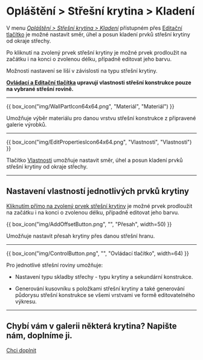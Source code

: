
<h1>Opláštění &gt; Střešní krytina &gt; Kladení</h1>

<p>
  V menu <u><i>Opláštění &gt; Střešní krytina &gt; Kladení</i></u> přístupném přes <u>Editační tlačítko</u> je možné nastavit směr, úhel a posun kladení prvků střešní krytiny od okraje střechy.
</p>

<p>
  Po kliknutí na zvolený prvek střešní krytiny je možné prvek prodloužit na začátku i na konci o zvolenou délku, případně editovat jeho barvu.
</p>

<p>
  Možnosti nastavení se liší v závislosti na typu střešní krytiny.
</p>

<p>
  <b><u>Ovládací a Editační tlačítka</u> upravují vlastnosti střešní konstrukce pouze na vybrané střešní rovině.</b>
</p>

<hr class="main"> <!-- Vodorovná čára jako oddělovač sekce -->

{{ box_icon("img/WallPartIcon64x64.png", "Materiál", "Materiál") }}

<p>
  Umožňuje výběr materiálu pro danou vrstvu střešní konstrukce z připravené galerie výrobků.
</p>

<hr class="main"> <!-- Vodorovná čára jako oddělovač sekce -->

{{ box_icon("img/EditPropertiesIcon64x64.png", "Vlastnosti", "Vlastnosti") }}

<p>
  Tlačítko <u>Vlastnosti</u> umožňuje nastavit směr, úhel a posun kladení prvků střešní krytiny od okraje střechy.
</p>

<hr class="main"> <!-- Vodorovná čára jako oddělovač sekce -->

<h2>Nastavení vlastností jednotlivých prvků krytiny</h2>

<p>
  <u>Kliknutím přímo na zvolený prvek střešní krytiny</u> je možné prvek prodloužit na začátku i na konci o zvolenou délku, případně editovat jeho barvu.
</p>

{{ box_icon("img/AddOffsetButton.png", "", "Přesah", width=50) }}

<p>
  Umožňuje nastavit přesah krytiny přes danou střešní hranu.
</p>

<hr class="main"> <!-- Vodorovná čára jako oddělovač sekce -->

{{ box_icon("img/ControlButton.png", "", "Ovládací tlačítko", width=64) }}

<p>Pro jednotlivé střešní roviny umožňuje:</p>

<ul>
  <li><p>Nastavení typu skladby střechy - typu krytiny a sekundární konstrukce.</p></li>
  <li><p>Generování kusovníku s položkami střešní krytiny a také generování půdorysu střešní konstrukce se všemi vrstvami ve formě editovatelného výkresu.</p></li>
</ul>

<hr class="main"> <!-- Vodorovná čára jako oddělovač sekce -->


<h2>Chybí vám v galerii některá krytina? Napište nám, doplníme ji.</h2>
<a href="mailto:jiri.podval@histruct.com?subject=Dotaz na HiStruct konfigurátor budov" class="btn">
  Chci doplnit
</a>

<!-- product: HiStruct Roofs -->
